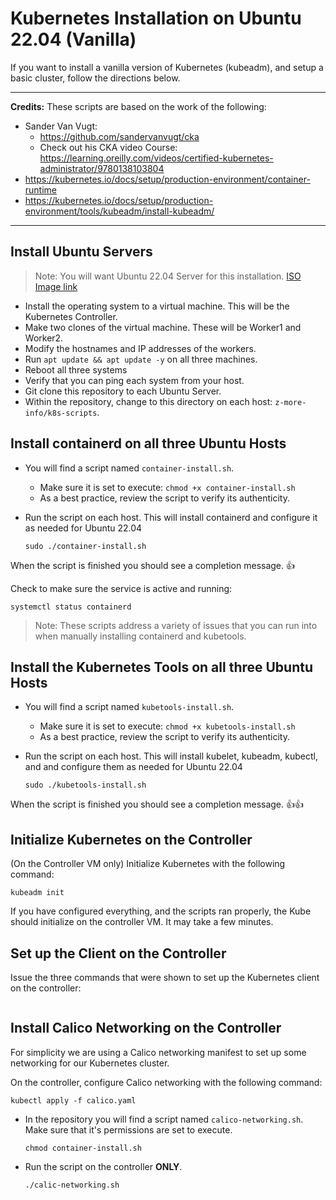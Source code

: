 # Kubernetes Installation on Ubuntu 22.04 (Vanilla)

If you want to install a vanilla version of Kubernetes (kubeadm), and setup a basic cluster, follow the directions below.

---
**Credits:**
These scripts are based on the work of the following:

- Sander Van Vugt:
  - https://github.com/sandervanvugt/cka
  - Check out his CKA video Course: https://learning.oreilly.com/videos/certified-kubernetes-administrator/9780138103804
- https://kubernetes.io/docs/setup/production-environment/container-runtime
- https://kubernetes.io/docs/setup/production-environment/tools/kubeadm/install-kubeadm/

---

## Install Ubuntu Servers

> Note: You will want Ubuntu 22.04 Server for this installation. [ISO Image link](https://releases.ubuntu.com/jammy/ubuntu-22.04.4-live-server-amd64.iso)

- Install the operating system to a virtual machine. This will be the Kubernetes Controller.
- Make two clones of the virtual machine. These will be Worker1 and Worker2.
- Modify the hostnames and IP addresses of the workers.
- Run `apt update && apt update -y` on all three machines.
- Reboot all three systems
- Verify that you can ping each system from your host.
- Git clone this repository to each Ubuntu Server.
- Within the repository, change to this directory on each host: `z-more-info/k8s-scripts`.

## Install containerd on all three Ubuntu Hosts

- You will find a script named `container-install.sh`.
  - Make sure it is set to execute: `chmod +x container-install.sh`
  - As a best practice, review the script to verify its authenticity.

- Run the script on each host. This will install containerd and configure it as needed for Ubuntu 22.04

  `sudo ./container-install.sh`

When the script is finished you should see a completion message. 👍

Check to make sure the service is active and running:

`systemctl status containerd`

> Note: These scripts address a variety of issues that you can run into when manually installing containerd and kubetools.

## Install the Kubernetes Tools on all three Ubuntu Hosts

- You will find a script named `kubetools-install.sh`.
  - Make sure it is set to execute: `chmod +x kubetools-install.sh`
  - As a best practice, review the script to verify its authenticity.

- Run the script on each host. This will install kubelet, kubeadm, kubectl, and  and configure them as needed for Ubuntu 22.04

  `sudo ./kubetools-install.sh`

When the script is finished you should see a completion message. 👍👍

## Initialize Kubernetes on the Controller

(On the Controller VM only) Initialize Kubernetes with the following command:

`kubeadm init`

If you have configured everything, and the scripts ran properly, the Kube should initialize on the controller VM. It may take a few minutes.

## Set up the Client on the Controller

Issue the three commands that were shown to set up the Kubernetes client on the controller:

```console

```

## Install Calico Networking on the Controller

For simplicity we are using a Calico networking manifest to set up some networking for our Kubernetes cluster.

On the controller, configure Calico networking with the following command:

`kubectl apply -f calico.yaml`






- In the repository you will find a script named `calico-networking.sh`. Make sure that it's permissions are set to execute.

  `chmod container-install.sh`

- Run the script on the controller **ONLY**. 

  `./calic-networking.sh`

